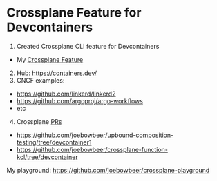 # Crossplane Feature for Devcontainers

1. Created Crossplane CLI feature for Devcontainers
  * My [Crossplane Feature](https://github.com/joebowbeer/devcontainers-features/blob/main/src/crossplane/README.md)
2. Hub: https://containers.dev/
3. CNCF examples:
  * https://github.com/linkerd/linkerd2
  * https://github.com/argoproj/argo-workflows
  * etc
4. Crossplane [PRs](https://github.com/pulls?q=is%3Aopen+is%3Apr+author%3Ajoebowbeer+archived%3Afalse+crossplane)
  * https://github.com/joebowbeer/upbound-composition-testing/tree/devcontainer1
  * https://github.com/joebowbeer/crossplane-function-kcl/tree/devcontainer

My playground:
https://github.com/joebowbeer/crossplane-playground
